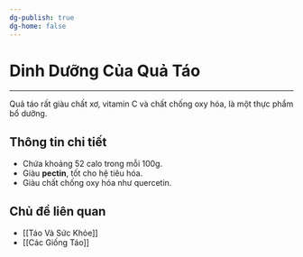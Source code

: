 ```yaml
---
dg-publish: true
dg-home: false
---
```

# Dinh Dưỡng Của Quả Táo
---

Quả táo rất giàu chất xơ, vitamin C và chất chống oxy hóa, là một thực phẩm bổ dưỡng.

## Thông tin chi tiết
- Chứa khoảng 52 calo trong mỗi 100g.
- Giàu **pectin**, tốt cho hệ tiêu hóa.
- Giàu chất chống oxy hóa như quercetin.

## Chủ đề liên quan
- [[Táo Và Sức Khỏe]]
- [[Các Giống Táo]]

